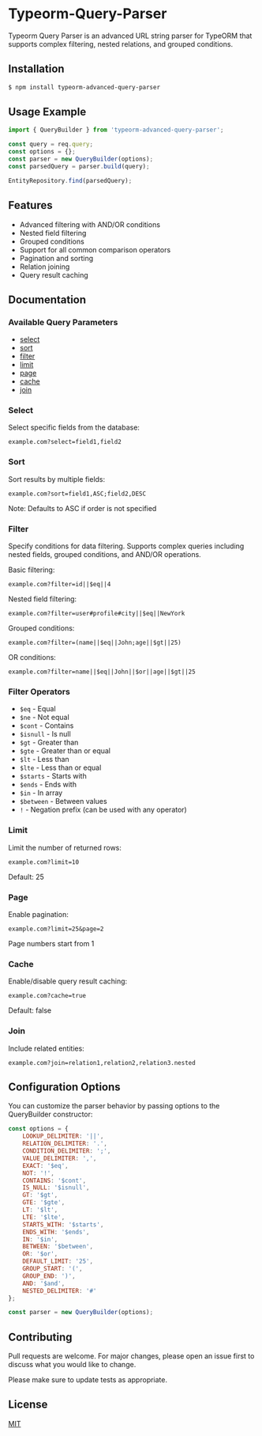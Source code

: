 # Typeorm-Query-Parser

Typeorm Query Parser is an advanced URL string parser for TypeORM that supports complex filtering, nested relations, and grouped conditions.

## Installation

```sh
$ npm install typeorm-advanced-query-parser
```

## Usage Example

```javascript
import { QueryBuilder } from 'typeorm-advanced-query-parser';

const query = req.query;
const options = {};
const parser = new QueryBuilder(options);
const parsedQuery = parser.build(query);

EntityRepository.find(parsedQuery);
```

## Features

- Advanced filtering with AND/OR conditions
- Nested field filtering
- Grouped conditions
- Support for all common comparison operators
- Pagination and sorting
- Relation joining
- Query result caching

## Documentation

### Available Query Parameters
- [select](#select)
- [sort](#sort)
- [filter](#filter)
- [limit](#limit)
- [page](#page)
- [cache](#cache)
- [join](#join)

### Select
Select specific fields from the database:
```
example.com?select=field1,field2
```

### Sort
Sort results by multiple fields:
```
example.com?sort=field1,ASC;field2,DESC
```
Note: Defaults to ASC if order is not specified

### Filter
Specify conditions for data filtering. Supports complex queries including nested fields, grouped conditions, and AND/OR operations.

Basic filtering:
```
example.com?filter=id||$eq||4
```

Nested field filtering:
```
example.com?filter=user#profile#city||$eq||NewYork
```

Grouped conditions:
```
example.com?filter=(name||$eq||John;age||$gt||25)
```

OR conditions:
```
example.com?filter=name||$eq||John||$or||age||$gt||25
```

### Filter Operators
- `$eq` - Equal
- `$ne` - Not equal
- `$cont` - Contains
- `$isnull` - Is null
- `$gt` - Greater than
- `$gte` - Greater than or equal
- `$lt` - Less than
- `$lte` - Less than or equal
- `$starts` - Starts with
- `$ends` - Ends with
- `$in` - In array
- `$between` - Between values
- `!` - Negation prefix (can be used with any operator)

### Limit
Limit the number of returned rows:
```
example.com?limit=10
```
Default: 25

### Page
Enable pagination:
```
example.com?limit=25&page=2
```
Page numbers start from 1

### Cache
Enable/disable query result caching:
```
example.com?cache=true
```
Default: false

### Join
Include related entities:
```
example.com?join=relation1,relation2,relation3.nested
```

## Configuration Options

You can customize the parser behavior by passing options to the QueryBuilder constructor:

```javascript
const options = {
    LOOKUP_DELIMITER: '||',
    RELATION_DELIMITER: '.',
    CONDITION_DELIMITER: ';',
    VALUE_DELIMITER: ',',
    EXACT: '$eq',
    NOT: '!',
    CONTAINS: '$cont',
    IS_NULL: '$isnull',
    GT: '$gt',
    GTE: '$gte',
    LT: '$lt',
    LTE: '$lte',
    STARTS_WITH: '$starts',
    ENDS_WITH: '$ends',
    IN: '$in',
    BETWEEN: '$between',
    OR: '$or',
    DEFAULT_LIMIT: '25',
    GROUP_START: '(',
    GROUP_END: ')',
    AND: '$and',
    NESTED_DELIMITER: '#'
};

const parser = new QueryBuilder(options);
```

## Contributing
Pull requests are welcome. For major changes, please open an issue first to discuss what you would like to change.

Please make sure to update tests as appropriate.

## License
[MIT](https://choosealicense.com/licenses/mit/)
